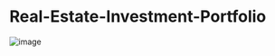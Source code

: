 # Real-Estate-Investment-Portfolio

![image](https://github.com/user-attachments/assets/5715fe17-3b39-42ae-b159-e97da294b59e)
